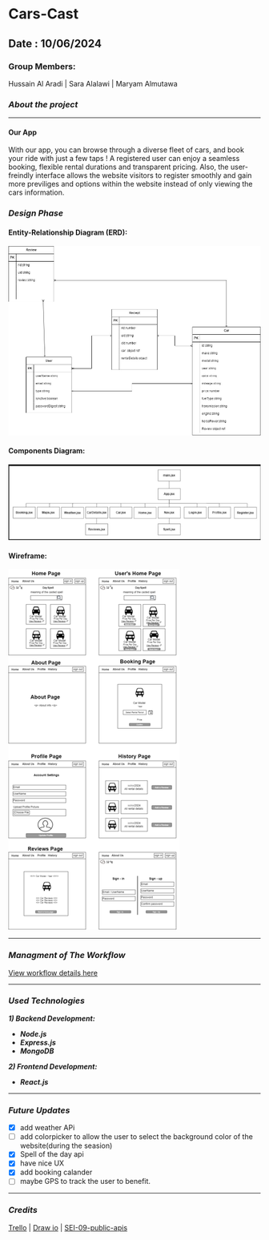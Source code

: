 # Cars-Cast

## Date : 10/06/2024

### Group Members:

Hussain Al Aradi | Sara Alalawi | Maryam Almutawa

### **_About the project_**

---

#### Our App

With our app, you can browse through a diverse fleet of cars, and book your ride with just a few taps !
A registered user can enjoy a seamless booking, flexible rental durations and transparent pricing. Also, the user-freindly interface allows the website visitors to register smoothly and gain more previliges and options within the website instead of only viewing the cars information.

### **_Design Phase_**

#### Entity-Relationship Diagram (ERD):

![ERD](./client/images/Car%20Cast.jpg)

#### Components Diagram:

![COMPONENTS-DIAGRAM](./client/images/componentsDiagram.png)

#### Wireframe:

![WireFrame](./client/images/wireframe.png)

---

### **_Managment of The Workflow_**

[View workflow details here](https://trello.com/b/WEyWLKfp/cast-cars-project)

---

### **_Used Technologies_**

**_1) Backend Development:_**

- **_Node.js_**
- **_Express.js_**
- **_MongoDB_**

**_2) Frontend Development:_**

- **_React.js_**

---
### **_Future Updates_**

- [x] add weather APi
- [ ] add colorpicker to allow the user to select the background color of the website(during the seasion)
- [x] Spell of the day api
- [x] have nice UX
- [x] add booking calander
- [ ] maybe GPS to track the user  to benefit. 

---
### **_Credits_**

[Trello](https://trello.com/) |
[Draw io](https://app.diagrams.net/) | [SEI-09-public-apis](https://github.com/SEI-09-Bahrain/public-apis)
